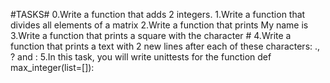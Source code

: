 #TASKS#
0.Write a function that adds 2 integers.
1.Write a function that divides all elements of a matrix
2.Write a function that prints My name is <first name> <last name>
3.Write a function that prints a square with the character #
4.Write a function that prints a text with 2 new lines after each of these characters: ., ? and :
5.In this task, you will write unittests for the function def max_integer(list=[]):
